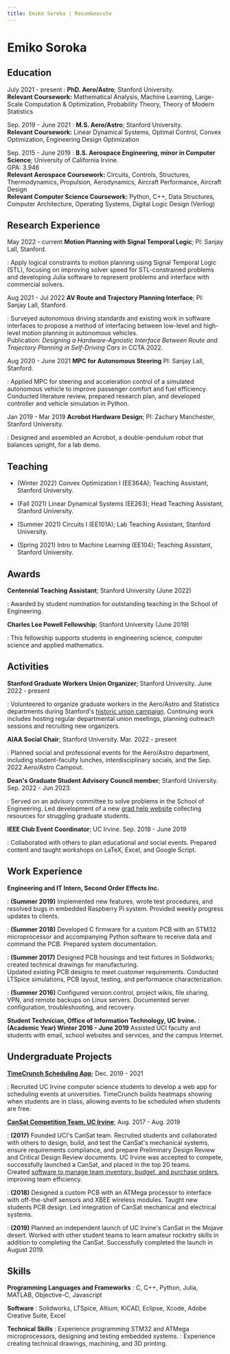 ```yaml
---
title: Emiko Soroka | Resum&eacute
---
```


Emiko Soroka
============

Education
---------
July 2021 - present
:   **PhD. Aero/Astro**; Stanford University.
<br>
**Relevant Coursework:** Mathematical Analysis, Machine Learning, Large-Scale Computation & Optimization, Probability Theory, Theory of Modern Statistics

Sep. 2019 - June 2021
:   **M.S. Aero/Astro**; Stanford University.
<br>
**Relevant Coursework:** Linear Dynamical Systems, Optimal Control, Convex Optimization, Engineering Design Optimization

Sep. 2015 - June 2019
:   **B.S. Aerospace Engineering, minor in Computer Science**; University of California Irvine.
<br>
GPA: 3.946 
<br>
**Relevant Aerospace Coursework:** Circuits, Controls, Structures, Thermodynamics, Propulsion, Aerodynamics, Aircraft Performance, Aircraft Design
<br>
**Relevant Computer Science Coursework:** Python, C++, Data Structures, Computer Architecture, Operating Systems, Digital Logic Design (Verilog)

Research Experience
----------
May 2022 - current
**Motion Planning with Signal Temporal Logic**; PI: Sanjay Lall, Stanford.

:   Apply logical constraints to motion planning using Signal Temporal Logic (STL), focusing on improving solver speed for STL-constrained problems and developing Julia software to represent problems and interface with commercial solvers.

Aug 2021 - Jul 2022
**AV Route and Trajectory Planning Interface**; PI: Sanjay Lall, Stanford.

:   Surveyed autonomous driving standards and existing work in software interfaces to propose a method of interfacing between low-level and high-level motion planning in autonomous vehicles.
<br> Publication: *Designing a Hardware-Agnostic Interface Between Route and Trajectory Planning in Self-Driving Cars* in CCTA 2022.

Aug 2020 - June 2021
**MPC for Autonomous Steering** PI: Sanjay Lall, Stanford.

:   Applied MPC for steering and acceleration control of a simulated autonomous vehicle to improve passenger comfort and fuel efficiency.
Conducted literature review, prepared research plan, and developed controller and vehicle simulation in Python.

Jan 2019 - Mar 2019
**Acrobot Hardware Design**; PI: Zachary Manchester, Stanford University.

:   Designed and assembled an Acrobot, a double-pendulum robot that balances upright, for a lab demo.


Teaching
----------
* (Winter 2022) Convex Optimization I (EE364A); Teaching Assistant, Stanford University.

* (Fall 2021) Linear Dynamical Systems (EE263); Head Teaching Assistant, Stanford University.

* (Summer 2021) Circuits I (EE101A); Lab Teaching Assistant, Stanford University.

* (Spring 2021) Intro to Machine Learning (EE104); Teaching Assistant, Stanford University.


Awards
----------
**Centennial Teaching Assistant**; Stanford University (June 2022)

:   Awarded by student nomination for outstanding teaching in the School of Engineering.
	
**Charles Lee Powell Fellowship**; Stanford University (June 2019)

:   This fellowship supports students in engineering science, computer science and applied mathematics.


Activities
----------
**Stanford Graduate Workers Union Organizer**; Stanford University. June 2022 - present

:    Volunteered to organize graduate workers in the Aero/Astro and Statistics departments during Stanford's [historic union campaign](https://sgwu.us/). Continuing work includes hosting regular departmental union meetings, planning outreach sessions and recruiting new organizers.

**AIAA Social Chair**; Stanford University. Mar. 2022 - present

:    Planned social and professional events for the Aero/Astro department, including student-faculty lunches, interdisciplinary socials, and the Sep. 2022 Aero/Astro Campout.

**Dean's Graduate Student Advisory Council member**; Stanford University. Sep. 2022 - Jun 2023.

:    Served on an advisory committee to solve problems in the School of Engineering. Led development of a new [grad help website](https://gradhelp.sites.stanford.edu) collecting resources for struggling graduate students.

**IEEE Club Event Coordinator**; UC Irvine. Sep. 2018 - June 2019

:   Collaborated with others to plan educational and social events. Prepared content and taught workshops on LaTeX, Excel, and Google Script.


Work Experience
----------

**Engineering and IT Intern, Second Order Effects Inc.**

:   **(Summer 2019)** Implemented new
features, wrote test procedures, and resolved bugs in embedded Raspberry Pi system. Provided weekly progress updates to clients.

:   **(Summer 2018)** Developed C firmware for a custom PCB with an STM32 microprocessor and accompanying
Python software to receive data and command the PCB. Prepared system documentation.

:   **(Summer 2017)** Designed PCB housings and test fixtures in Solidworks; created technical drawings for manufacturing.<br>
Updated existing PCB designs to meet customer requirements. Conducted LTSpice simulations, PCB
layout, testing, and performance characterization.

:   **(Summer 2016)** Configured version control, project wikis, file sharing, VPN, and remote backups on Linux servers.
Documented server configuration, troubleshooting, and recovery.

**Student Technician, Office of Information Technology, UC Irvine.**
:   **(Academic Year) Winter 2016 - June 2019**
Assisted UCI faculty and students with email, school websites and services, and the campus Internet.


Undergraduate Projects
----------

**[TimeCrunch Scheduling App](/projects/timecrunch)**; Dec. 2019 - 2021

:   Recruited UC Irvine computer science students to develop a web app for scheduling events at universities. TimeCrunch builds heatmaps showing when students are in class, allowing events to be scheduled when students are free.

**[CanSat Competition Team, UC Irvine](https://sites.google.com/a/uci.edu/cansat/)**; Aug. 2017 - Aug. 2019

:   **(2017)** Founded UCI's CanSat team. Recruited students and collaborated with others to design, build, and test the
CanSat's mechanical systems, ensure requirements compliance, and prepare Preliminary Design Review and Critical Design Review documents. UC Irvine was accepted to compete, successfully launched a CanSat, and placed in the top 20 teams.<br>
Created [software to manage team inventory, budget, and purchase orders](projects/tools-for-student-teams), improving team efficiency.

:   **(2018)** Designed a custom PCB with an ATMega processor to interface with off-the-shelf sensors and XBEE wireless modules. Taught new students PCB design. Led integration of CanSat mechanical and electrical systems.

:   **(2019)** Planned an independent launch of UC Irvine's CanSat in the Mojave desert. Worked with other student teams to learn amateur rocketry skills in addition to completing the CanSat. Successfully completed the launch in August 2019.

Skills
----------
**Programming Languages and Frameworks**
:   C, C++, Python, Julia, MATLAB, Objective-C, Javascript

**Software**
:   Solidworks, LTSpice, Altium, KiCAD, Eclipse, Xcode, Adobe Creative Suite, Excel

**Technical Skills**
:   Experience programming STM32 and ATMega microprocessors, designing and testing embedded systems.
:   Experience creating technical drawings, machining, and 3D printing.

